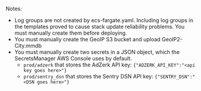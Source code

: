 Notes:

- Log groups are not created by ecs-fargate.yaml. Including log groups in the templates proved to cause stack update reliability problems. You must manually create them before deploying.
- You must manually create the GeoIP S3 bucket and upload GeoIP2-City.mmdb
- You must manually create two secrets in a JSON object, which the SecretsManager AWS Console uses by default.
   - `prod/adzerk` that stores the AdZerk API key: `{"ADZERK_API_KEY":"<api key goes here>"}`
   - `prod/sentry_dsn` that stores the Sentry DSN API key: `{"SENTRY_DSN":"<DSN goes here>"}`
